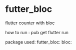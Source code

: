 # futter_bloc

 flutter counter with bloc

 how to run :
 pub get
 flutter run

 package used:
 futter_bloc:
 bloc:
